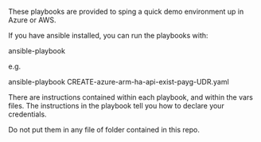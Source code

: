  These playbooks are provided to sping a quick demo environment up in Azure or AWS.

 If you have ansible installed, you can run the playbooks with:

 ansible-playbook <playbook name>

 e.g. 

 ansible-playbook CREATE-azure-arm-ha-api-exist-payg-UDR.yaml


There are instructions contained within each playbook, and within the vars files.  The instructions in the playbook tell you how to declare your credentials.

Do not put them in any file of folder contained in this repo.